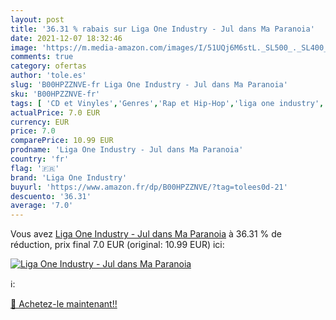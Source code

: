 ```yaml
---
layout: post
title: '36.31 % rabais sur Liga One Industry - Jul dans Ma Paranoia'
date: 2021-12-07 18:32:46
image: 'https://m.media-amazon.com/images/I/51UQj6M6stL._SL500_._SL400_.jpg'
comments: true
category: ofertas
author: 'tole.es'
slug: 'B00HPZZNVE-fr Liga One Industry - Jul dans Ma Paranoia'
sku: 'B00HPZZNVE-fr'
tags: [ 'CD et Vinyles','Genres','Rap et Hip-Hop','liga one industry', ]
actualPrice: 7.0 EUR
currency: EUR
price: 7.0
comparePrice: 10.99 EUR
prodname: 'Liga One Industry - Jul dans Ma Paranoia'
country: 'fr'
flag: '🇫🇷'
brand: 'Liga One Industry'
buyurl: 'https://www.amazon.fr/dp/B00HPZZNVE/?tag=tolees0d-21'
descuento: '36.31'
average: '7.0'
---
```


Vous avez [Liga One Industry - Jul dans Ma Paranoia](https://www.amazon.fr/dp/B00HPZZNVE/?tag=tolees0d-21)  à  36.31 % de réduction, prix final  7.0 EUR (original: 10.99 EUR) ici:

[![Liga One Industry - Jul dans Ma Paranoia](https://m.media-amazon.com/images/I/51UQj6M6stL._SL500_._SL400_.jpg)](https://www.amazon.fr/dp/B00HPZZNVE/?tag=tolees0d-21)

ℹ️:


[🛒 Achetez-le maintenant!!](https://www.amazon.fr/dp/B00HPZZNVE/?tag=tolees0d-21)
